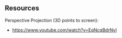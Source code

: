 ## Resources
Perspective Projection (3D points to screen):
- https://www.youtube.com/watch?v=EqNcqBdrNyI